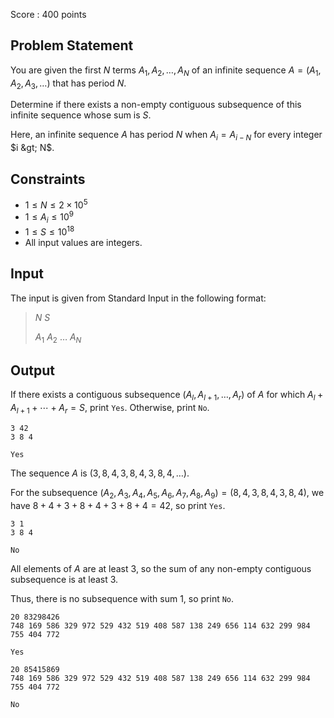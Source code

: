 Score : $400$ points

## Problem Statement

You are given the first $N$ terms $A _ 1,A _ 2,\dotsc,A _ N$ of an infinite sequence $A=(A _ 1,A _ 2,A _ 3,\dotsc)$ that has period $N$.

Determine if there exists a non-empty contiguous subsequence of this infinite sequence whose sum is $S$.

Here, an infinite sequence $A$ has period $N$ when $A _ i=A _ {i-N}$ for every integer $i &gt; N$.

## Constraints

- $1\leq N\leq2\times10 ^ 5$
- $1\leq A _ i\leq 10 ^ 9$
- $1\leq S\leq 10 ^ {18}$
- All input values are integers.

## Input

The input is given from Standard Input in the following format:

> $N$ $S$
> 
> $A _ 1$ $A _ 2$ $\dotsc$ $A _ N$

## Output

If there exists a contiguous subsequence $(A _ l,A _ {l+1},\dotsc,A _ r)$ of $A$ for which $A _ l+A _ {l+1}+\dotsb+A _ r=S$, print `Yes`. Otherwise, print `No`.

```input1
3 42
3 8 4
```

```output1
Yes
```

The sequence $A$ is $(3,8,4,3,8,4,3,8,4,\dotsc)$.

For the subsequence $(A _ 2,A _ 3,A _ 4,A _ 5,A _ 6,A _ 7,A _ 8,A _ 9)=(8,4,3,8,4,3,8,4)$, we have $8+4+3+8+4+3+8+4=42$, so print `Yes`.

```input2
3 1
3 8 4
```

```output2
No
```

All elements of $A$ are at least $3$, so the sum of any non-empty contiguous subsequence is at least $3$.

Thus, there is no subsequence with sum $1$, so print `No`.

```input3
20 83298426
748 169 586 329 972 529 432 519 408 587 138 249 656 114 632 299 984 755 404 772
```

```output3
Yes
```

```input4
20 85415869
748 169 586 329 972 529 432 519 408 587 138 249 656 114 632 299 984 755 404 772
```

```output4
No
```